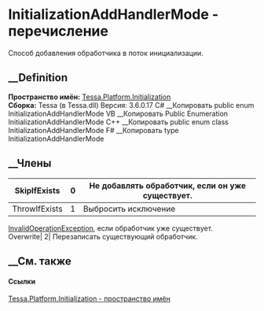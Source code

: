 # InitializationAddHandlerMode - перечисление
Способ добавления обработчика в поток инициализации.
## __Definition
 **Пространство имён:**
[Tessa.Platform.Initialization](N_Tessa_Platform_Initialization.htm)  
 **Сборка:** Tessa (в Tessa.dll) Версия: 3.6.0.17
C# __Копировать
     public enum InitializationAddHandlerMode
VB __Копировать
     Public Enumeration InitializationAddHandlerMode
C++ __Копировать
     public enum class InitializationAddHandlerMode
F# __Копировать
     type InitializationAddHandlerMode
##  __Члены
SkipIfExists| 0|  Не добавлять обработчик, если он уже существует.  
---|---|---  
ThrowIfExists| 1|  Выбросить исключение
[InvalidOperationException](https://learn.microsoft.com/dotnet/api/system.invalidoperationexception),
если обработчик уже существует.  
Overwrite| 2|  Перезаписать существующий обработчик.  
## __См. также
#### Ссылки
[Tessa.Platform.Initialization - пространство
имён](N_Tessa_Platform_Initialization.htm)
